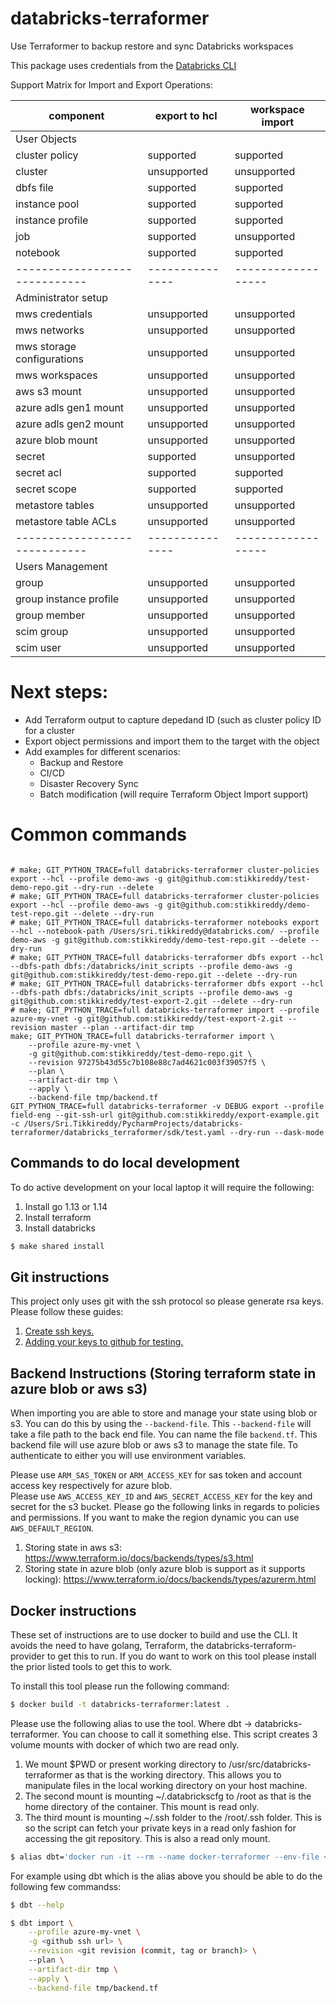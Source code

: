 # databricks-terraformer
Use Terraformer to backup restore and sync Databricks workspaces

This package uses credentials from the [Databricks CLI](https://docs.databricks.com/user-guide/dev-tools/databricks-cli.html)

Support Matrix for Import and Export Operations:

| component                    | export to hcl | workspace import |
| -----------------------------|---------------|------------------|
| User Objects                                                    |
| cluster policy               | supported     | supported        |
| cluster                      | unsupported   | unsupported      |
| dbfs file                    | supported     | supported        |
| instance pool                | supported     | supported        |
| instance profile             | supported     | supported        |
| job                          | supported     | unsupported      |
| notebook                     | supported     | supported        |
| -----------------------------|---------------|------------------|
| Administrator setup                                             |
| mws credentials              | unsupported   | unsupported      |
| mws networks                 | unsupported   | unsupported      |
| mws storage configurations   | unsupported   | unsupported      |
| mws workspaces               | unsupported   | unsupported      |
| aws s3 mount                 | unsupported   | unsupported      |
| azure adls gen1 mount        | unsupported   | unsupported      |
| azure adls gen2 mount        | unsupported   | unsupported      |
| azure blob mount             | unsupported   | unsupported      |
| secret                       | supported     | unsupported      |
| secret acl                   | supported     | supported        |
| secret scope                 | supported     | supported        |
| metastore tables             | unsupported   | unsupported      |
| metastore table ACLs         | unsupported   | unsupported      |
| -----------------------------|---------------|------------------|
| Users Management                                                |
| group                        | unsupported   | unsupported      |
| group instance profile       | unsupported   | unsupported      |
| group member                 | unsupported   | unsupported      |
| scim group                   | unsupported   | unsupported      |
| scim user                    | unsupported   | unsupported      |


# Next steps:
* Add Terraform output to capture depedand ID (such as cluster policy ID for a cluster
* Export object permissions and import them to the target with the object
* Add examples for different scenarios:
    * Backup and Restore
    * CI/CD
    * Disaster Recovery Sync
    * Batch modification (will require Terraform Object Import support)
      

# Common commands

```shell

# make; GIT_PYTHON_TRACE=full databricks-terraformer cluster-policies export --hcl --profile demo-aws -g git@github.com:stikkireddy/test-demo-repo.git --dry-run --delete
# make; GIT_PYTHON_TRACE=full databricks-terraformer cluster-policies export --hcl --profile demo-aws -g git@github.com:stikkireddy/demo-test-repo.git --delete --dry-run
# make; GIT_PYTHON_TRACE=full databricks-terraformer notebooks export --hcl --notebook-path /Users/sri.tikkireddy@databricks.com/ --profile demo-aws -g git@github.com:stikkireddy/demo-test-repo.git --delete --dry-run
# make; GIT_PYTHON_TRACE=full databricks-terraformer dbfs export --hcl --dbfs-path dbfs:/databricks/init_scripts --profile demo-aws -g git@github.com:stikkireddy/test-demo-repo.git --delete --dry-run
# make; GIT_PYTHON_TRACE=full databricks-terraformer dbfs export --hcl --dbfs-path dbfs:/databricks/init_scripts --profile demo-aws -g git@github.com:stikkireddy/test-export-2.git --delete --dry-run
# make; GIT_PYTHON_TRACE=full databricks-terraformer import --profile azure-my-vnet -g git@github.com:stikkireddy/test-export-2.git --revision master --plan --artifact-dir tmp
make; GIT_PYTHON_TRACE=full databricks-terraformer import \
    --profile azure-my-vnet \
    -g git@github.com:stikkireddy/test-demo-repo.git \
    --revision 97275b43d55c7b108e88c7ad4621c003f39057f5 \
    --plan \
    --artifact-dir tmp \
    --apply \
    --backend-file tmp/backend.tf
GIT_PYTHON_TRACE=full databricks-terraformer -v DEBUG export --profile field-eng --git-ssh-url git@github.com:stikkireddy/export-example.git -c /Users/Sri.Tikkireddy/PycharmProjects/databricks-terraformer/databricks_terraformer/sdk/test.yaml --dry-run --dask-mode
```

## Commands to do local development

To do active development on your local laptop it will require the following:

1. Install go 1.13 or 1.14
2. Install terraform
3. Install databricks

```bash
$ make shared install
```

## Git instructions

This project only uses git with the ssh protocol so please generate rsa keys. Please follow these guides:

1. [Create ssh keys.](https://www.digitalocean.com/docs/droplets/how-to/add-ssh-keys/create-with-openssh/)
2. [Adding your keys to github for testing.](https://docs.github.com/en/enterprise/2.15/user/articles/adding-a-new-ssh-key-to-your-github-account)


## Backend Instructions (Storing terraform state in azure blob or aws s3)

When importing you are able to store and manage your state using blob or s3. You can do this by using the `--backend-file`.
This `--backend-file` will take a file path to the back end file. You can name the file `backend.tf`. This backend file will use
azure blob or aws s3 to manage the state file. To authenticate to either you will use environment variables. 

Please use `ARM_SAS_TOKEN` or `ARM_ACCESS_KEY` for sas token and account access key respectively for azure blob.   
Please use `AWS_ACCESS_KEY_ID` and `AWS_SECRET_ACCESS_KEY` for the key and secret for the s3 bucket. Please go the following links in 
regards to policies and permissions. If you want to make the region dynamic you can use `AWS_DEFAULT_REGION`.   

1. Storing state in aws s3: https://www.terraform.io/docs/backends/types/s3.html
2. Storing state in azure blob (only azure blob is support as it supports locking): https://www.terraform.io/docs/backends/types/azurerm.html

## Docker instructions

These set of instructions are to use docker to build and use the CLI. It avoids the need to have golang, 
Terraform, the databricks-terraform-provider to get this to run. If you do want to work on this tool please 
install the prior listed tools to get this to work. 

To install this tool please run the following command:

```bash
$ docker build -t databricks-terraformer:latest .
```

Please use the following alias to use the tool. Where dbt -> databricks-terraformer. You can choose to call it something else.
This script creates 3 volume mounts with docker of which two are read only.
1. We mount $PWD or present working directory to /usr/src/databricks-terraformer as that is the working directory.
This allows you to manipulate files in the local working directory on your host machine.
2. The second mount is mounting ~/.databrickscfg to /root as that is the home directory of the container. 
This mount is read only.
3. The third mount is mounting ~/.ssh folder to the /root/.ssh folder. This is so the script can fetch your 
private keys in a read only fashion for accessing the git repository. This is also a read only mount.


```bash
$ alias dbt='docker run -it --rm --name docker-terraformer --env-file <(env | grep "ARM\|AWS") -v "$PWD":/usr/src/databricks-terraformer -v ~/.databrickscfg:/root/.databrickscfg:ro -v ~/.ssh:/root/.ssh:ro -w /usr/src/databricks-terraformer databricks-terraformer'
```

For example using dbt which is the alias above you should be able to do the following few commandss:

```bash
$ dbt --help
```

```bash
$ dbt import \
    --profile azure-my-vnet \
    -g <github ssh url> \
    --revision <git revision (commit, tag or branch)> \
    --plan \
    --artifact-dir tmp \
    --apply \
    --backend-file tmp/backend.tf
```
